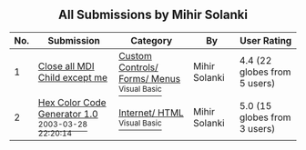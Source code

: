 ﻿<div align="center">

## All Submissions by Mihir Solanki

</div>

No.  | Submission | Category | By   | User Rating
---- | ---------- | -------- | ---- | -----------
1 | [Close all MDI Child except me<br />](https://github.com/Planet-Source-Code/mihir-solanki-close-all-mdi-child-except-me__1-44408) | [Custom Controls/ Forms/  Menus<br /><sup>Visual Basic</sup>](../ByCategory/custom-controls-forms-menus__1-4.md) | Mihir Solanki | 4.4 (22 globes from 5 users)
2 | [Hex Color Code Generator 1\.0<br /><sup>2003-03-28 22:20:14</sup>](https://github.com/Planet-Source-Code/mihir-solanki-hex-color-code-generator-1-0__1-44323) | [Internet/ HTML<br /><sup>Visual Basic</sup>](../ByCategory/internet-html__1-34.md) | Mihir Solanki | 5.0 (15 globes from 3 users)
